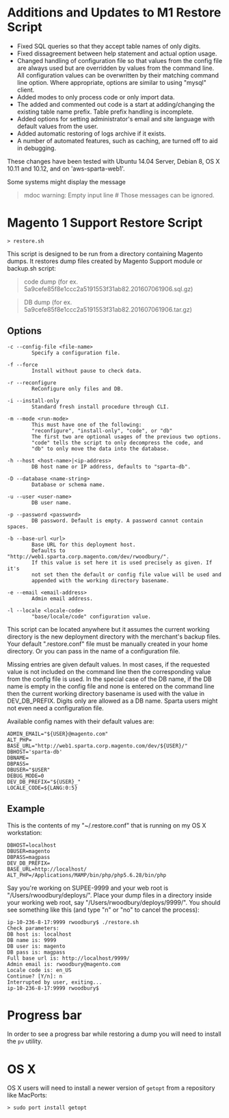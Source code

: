 # Additions and Updates to M1 Restore Script
- Fixed SQL queries so that they accept table names of only digits.
- Fixed dissagreement between help statement and actual option usage.
- Changed handling of configuration file so that values from the config file are always used but are overridden by values from the command line. All configuration values can be overwritten by their matching command line option. Where appropriate, options are similar to using "mysql" client.
- Added modes to only process code or only import data.
- The added and commented out code is a start at adding/changing the existing table name prefix. Table prefix handling is incomplete.
- Added options for setting administrator's email and site language with default values from the user.
- Added automatic restoring of logs archive if it exists.
- A number of automated features, such as caching, are turned off to aid in debugging.

These changes have been tested with Ubuntu 14.04 Server, Debian 8, OS X 10.11 and 10.12, and on 'aws-sparta-web1'.

Some systems might display the message
> mdoc warning: Empty input line #
Those messages can be ignored.

# Magento 1 Support Restore Script
```
> restore.sh
```

This script is designed to be run from a directory containing Magento dumps.
It restores dump files created by Magento Support module or backup.sh script:
> code dump (for ex. 5a9cefe85f8e1ccc2a5191553f31ab82.201607061906.sql.gz)

> DB dump (for ex. 5a9cefe85f8e1ccc2a5191553f31ab82.201607061906.tar.gz)

## Options
```
-c --config-file <file-name>
		Specify a configuration file.

-f --force
		Install without pause to check data.

-r --reconfigure
		ReConfigure only files and DB.

-i --install-only
		Standard fresh install procedure through CLI.

-m --mode <run-mode>
		This must have one of the following:
		"reconfigure", "install-only", "code", or "db"
		The first two are optional usages of the previous two options.
		"code" tells the script to only decompress the code, and
		"db" to only move the data into the database.

-h --host <host-name>|<ip-address>
		DB host name or IP address, defaults to "sparta-db".

-D --database <name-string>
		Database or schema name.

-u --user <user-name>
		DB user name.

-p --password <password>
		DB password. Default is empty. A password cannot contain spaces.

-b --base-url <url>
		Base URL for this deployment host.
		Defaults to "http://web1.sparta.corp.magento.com/dev/rwoodbury/".
		If this value is set here it is used precisely as given. If it's
		not set then the default or config file value will be used and
		appended with the working directory basename.

-e --email <email-address>
		Admin email address.

-l --locale <locale-code>
		"base/locale/code" configuration value.
```

This script can be located anywhere but it assumes the current working directory is the new deployment directory with the merchant's backup files. Your default ".restore.conf" file must be manually created in your home directory. Or you can pass in the name of a configuration file.

Missing entries are given default values. In most cases, if the requested value is not included on the command line then the corresponding value from the config file is used. In the special case of the DB name, if the DB name is empty in the config file and none is entered on the command line then the current working directory basename is used with the value in DEV_DB_PREFIX. Digits only are allowed as a DB name. Sparta users might not even need a configuration file.

Available config names with their default values are:
```
ADMIN_EMAIL="${USER}@magento.com"
ALT_PHP=
BASE_URL="http://web1.sparta.corp.magento.com/dev/${USER}/"
DBHOST='sparta-db'
DBNAME=
DBPASS=
DBUSER="$USER"
DEBUG_MODE=0
DEV_DB_PREFIX="${USER}_"
LOCALE_CODE=${LANG:0:5}
```

## Example
This is the contents of my "~/.restore.conf" that is running on my OS X workstation:
```
DBHOST=localhost
DBUSER=magento
DBPASS=magpass
DEV_DB_PREFIX=
BASE_URL=http://localhost/
ALT_PHP=/Applications/MAMP/bin/php/php5.6.28/bin/php
```

Say you're working on SUPEE-9999 and your web root is "/Users/rwoodbury/deploys/". Place your dump files in a directory inside your working web root, say "/Users/rwoodbury/deploys/9999/". You should see something like this (and type "n" or "no" to cancel the process):
```
ip-10-236-8-17:9999 rwoodbury$ ./restore.sh
Check parameters:
DB host is: localhost
DB name is: 9999
DB user is: magento
DB pass is: magpass
Full base url is: http://localhost/9999/
Admin email is: rwoodbury@magento.com
Locale code is: en_US
Continue? [Y/n]: n
Interrupted by user, exiting...
ip-10-236-8-17:9999 rwoodbury$
```

# Progress bar
In order to see a progress bar while restoring a dump you will need to install the `pv` utility.

# OS X
OS X users will need to install a newer version of `getopt` from a repository like MacPorts:

`> sudo port install getopt`
